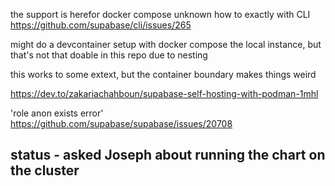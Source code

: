 

the support is herefor docker compose
unknown how to exactly with CLI
https://github.com/supabase/cli/issues/265

might do a devcontainer setup with docker compose the local instance, but that's not that doable in this repo due to nesting

this works to some extext, but the container boundary makes things weird

https://dev.to/zakariachahboun/supabase-self-hosting-with-podman-1mhl


'role anon exists error'
https://github.com/supabase/supabase/issues/20708



## status - asked Joseph about running the chart on the cluster



